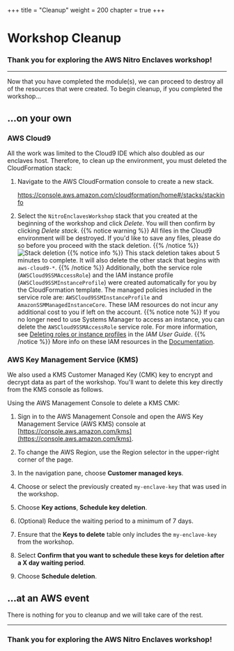 +++
title = "Cleanup"
weight = 200
chapter = true
+++

# Workshop Cleanup

### Thank you for exploring the AWS Nitro Enclaves workshop!
---

Now that you have completed the module(s), we can proceed to destroy all of the resources that were created. To begin cleanup, if you completed the workshop...

## ...on your own

### AWS Cloud9

All the work was limited to the Cloud9 IDE which also doubled as our enclaves host. Therefore, to clean up the environment, you must deleted the CloudFormation stack:

1. Navigate to the AWS CloudFormation console to create a new stack.

    https://console.aws.amazon.com/cloudformation/home#/stacks/stackinfo

1. Select the `NitroEnclavesWorkshop` stack that you created at the beginning of the workshop and click _Delete_. You will then confirm by clicking _Delete stack_.
{{% notice warning %}}
All files in the Cloud9 environment will be destroyed. If you'd like to save any files, please do so before you proceed with the stack deletion.
{{% /notice %}}
![Stack deletion](/images/cleanup-1.png?featherlight=false)
{{% notice info %}}
This stack deletion takes about 5 minutes to complete. It will also delete the other stack that begins with `aws-cloud9-*`.
{{% /notice %}}
Additionally, both the service role (`AWSCloud9SSMAccessRole`) and the IAM instance profile (`AWSCloud9SSMInstanceProfile`) were created automatically for you by the CloudFormation template. The managed policies included in the service role are: `AWSCloud9SSMInstanceProfile` and `AmazonSSMManagedInstanceCore`. These IAM resources do not incur any additional cost to you if left on the account.
{{% notice note %}}
If you no longer need to use Systems Manager to access an instance, you can delete the `AWSCloud9SSMAccessRole` service role. For more information, see [Deleting roles or instance profiles](https://docs.aws.amazon.com/IAM/latest/UserGuide/id_roles_manage_delete.html) in the _IAM User Guide_.
{{% /notice %}}
More info on these IAM resources in the [Documentation](https://docs.aws.amazon.com/cloud9/latest/user-guide/ec2-ssm.html#service-role-ssm).

### AWS Key Management Service (KMS)

We also used a KMS Customer Managed Key (CMK) key to encrypt and decrypt data as part of the workshop. You'll want to delete this key directly from the KMS console as follows.

Using the AWS Management Console to delete a KMS CMK:

1. Sign in to the AWS Management Console and open the AWS Key Management Service (AWS KMS) console at [https://console.aws.amazon.com/kms](https://console.aws.amazon.com/kms).

1. To change the AWS Region, use the Region selector in the upper-right corner of the page.

1. In the navigation pane, choose **Customer managed keys**.

1. Choose or select the previously created `my-enclave-key` that was used in the workshop.

1. Choose **Key actions**, **Schedule key deletion**.

1. (Optional) Reduce the waiting period to a minimum of 7 days.

1. Ensure that the **Keys to delete** table only includes the `my-enclave-key` from the workshop.

1. Select **Confirm that you want to schedule these keys for deletion after a X day waiting period**.

1. Choose **Schedule deletion**.

## ...at an AWS event

There is nothing for you to cleanup and we will take care of the rest.

---
### Thank you for exploring the AWS Nitro Enclaves workshop!
